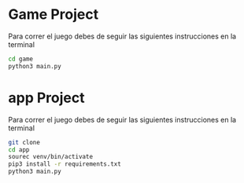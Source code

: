 # Game Project

Para correr el juego debes de seguir las siguientes instrucciones en la terminal

```sh
cd game
python3 main.py
```
# app Project

Para correr el juego debes de seguir las siguientes instrucciones en la terminal

```sh
git clone
cd app
sourec venv/bin/activate
pip3 install -r requirements.txt
python3 main.py
```
